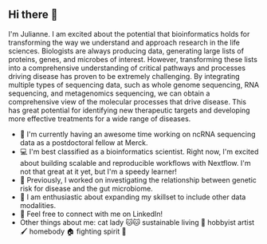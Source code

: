 ## Hi there 👋

I'm Julianne. I am excited about the potential that bioinformatics holds for transforming the way we
understand and approach research in the life sciences. Biologists are always producing data, generating
large lists of proteins, genes, and microbes of interest. However, transforming these lists into a
comprehensive understanding of critical pathways and processes driving disease has proven to be
extremely challenging. By integrating multiple types of sequencing data, such as whole genome
sequencing, RNA sequencing, and metagenomics sequencing, we can obtain a comprehensive view of the
molecular processes that drive disease. This has great potential for identifying new therapeutic targets and
developing more effective treatments for a wide range of diseases.

- 🔭 I'm currently having an awesome time working on ncRNA sequencing data as a postdoctoral fellow at Merck.
- 💻 I'm best classified as a bioinformatics scientist. Right now, I'm excited about building scalable and reproducible workflows with Nextflow. I'm not that great at it yet, but I'm a speedy learner! 
- 💩 Previously, I worked on investigating the relationship between genetic risk for disease and the gut microbiome.
- 🌱 I am enthusiastic about expanding my skillset to include other data modalities.
- 👯 Feel free to connect with me on LinkedIn!
- Other things about me: cat lady 🐱🐱 sustainable living 🍃 hobbyist artist 🖌️ homebody 🏠 fighting spirit 💪


